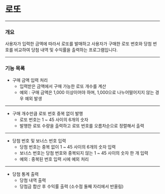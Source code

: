 # 로또

---
### 개요

사용자가 입력한 금액에 따라서 로또를 발매하고
사용자가 구매한 로또 번호와 당첨 번호를 비교하여 당첨 내역 및 수익률을 출력하는 프로그램입니다.

---

### 기능 목록

- 구매 금액 입력 처리
    - 입력받은 금액에서 구매 가능한 로또 개수를 계산
    - 예외 : 구매 금액은 1,000 이상이어야 하며, 1,000으로 나누어떨어지지 않는 경우 예외 발생

---

- 구매 개수만큼 로또 번호 중복 없이 발행
    - 로또 번호는 1 ~ 45 사이의 6개의 숫자
    - 발행한 로또 수량을 출력하고 로또 번호를 오름차순으로 정렬해서 출력

---

- 당첨 번호 및 보너스 번호 입력
    - 당첨 번호는 중복 없이 1 ~ 45 사이의 6개의 숫자 입력
    - 보너스 번호는 당첨 번호와 중복되지 않는 1 ~ 45 사이의 숫자 한 개 입력
    - 예외 : 중복된 번호 입력 시에 예외 처리

---

- 당첨 통계 출력
    - 당첨 내역 출력
    - 당첨금 합산 후 수익률 출력 (소수점 둘째 자리에서 반올림)